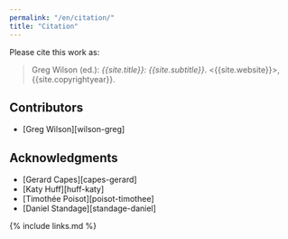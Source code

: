 ```yaml
---
permalink: "/en/citation/"
title: "Citation"
---
```


Please cite this work as:

> Greg Wilson (ed.): *{{site.title}}: {{site.subtitle}}*.  <{{site.website}}>, {{site.copyrightyear}}.

## Contributors

-   [Greg Wilson][wilson-greg]

## Acknowledgments

-   [Gerard Capes][capes-gerard]
-   [Katy Huff][huff-katy]
-   [Timothée Poisot][poisot-timothee]
-   [Daniel Standage][standage-daniel]

{% include links.md %}
